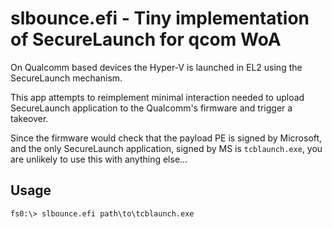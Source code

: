 slbounce.efi - Tiny implementation of SecureLaunch for qcom WoA
================================================================

On Qualcomm based devices the Hyper-V is launched in EL2 using the SecureLaunch mechanism.

This app attempts to reimplement minimal interaction needed to upload SecureLaunch
application to the Qualcomm's firmware and trigger a takeover.

Since the firmware would check that the payload PE is signed by Microsoft, and the only
SecureLaunch application, signed by MS is `tcblaunch.exe`, you are unlikely to use this
with anything else...

Usage
-----

```
fs0:\> slbounce.efi path\to\tcblaunch.exe
```
